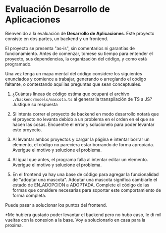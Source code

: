 # Evaluación Desarrollo de Aplicaciones

Bienvenido a la evaluación de **Desarrollo de Aplicaciones**. Este proyecto consiste en dos partes, un backend y un frontend.

El proyecto se presenta "as-is", sin comentarios ni garantías de funcionamiento. Antes de comenzar, tomese su tiempo para entender el proyecto, sus dependencias, la organización del código, y como está programado.

Una vez tenga un mapa mental del código considere los siguientes enunciados y comience a trabajar, generando o arreglando el código faltante, o contestando aquí las preguntas que sean conceptuales.

1. ¿Cuántas líneas de código estima que ocupará el archivo `./backend/models/mascota.ts` al generar la transpilación de TS a JS? Justique su respuesta

2. Si intenta correr el proyecto de backend en modo desarrollo notará que el proyecto no levanta debido a un problema en el orden en el que se hacen las cosas. Encuentre el error y solucionelo para poder levantar este proyecto.

3. Al levantar ambos proyectos y cargar la página e intentar borrar un elemento, el código no pareciera estar borrando de forma apropiada. Averigue el motivo y solucione el problema.

4. Al igual que antes, el programa falla al intentar editar un elemento. Averigue el motivo y solucione el problema.

5. En el frontend ya hay una base de código para agregar la funcionalidad de "adoptar una mascota". Adoptar una mascota significa cambiarle el estado de EN_ADOPCION a ADOPTADA. Complete el código de las formas que considere necesarias para soportar este comportamiento de forma completa.

Puede pasar a solucionar los puntos del frontend.

*Me hubiera gustado poder levantar el backend pero no hubo caso, le di mil vueltas con la conexion a la base. Voy a solucionarlo en casa para la proxima.